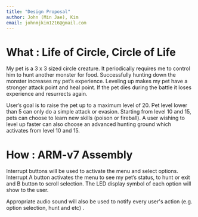 ```yaml
---
title: "Design Proposal"
author: John (Min Jae), Kim
email: johnmjkim1216@gmail.com
---
```


# What : Life of Circle, Circle of Life

My pet is a 3 x 3 sized circle creature. It periodically requires me to control him to hunt another monster for food. Successfully hunting down the monster increases my pet’s experience. Leveling up makes my pet have a stronger attack point and heal point. If the pet dies during the battle it loses experience and resurrects again.

User’s goal is to raise the pet up to a maximum level of 20. Pet level lower than 5 can only do a simple attack or evasion. Starting from level 10 and 15, pets can choose to learn new skills (poison or fireball). A user wishing to level up faster can also choose an advanced hunting ground which activates from level 10 and 15. 

# How : ARM-v7 Assembly

Interrupt buttons will be used to activate the menu and select options. Interrupt A button activates the menu to see my pet’s status, to hunt or exit and B button to scroll selection. The LED display symbol of each option will show to the user. 

Appropriate audio sound will also be used to notify every user's action (e.g. option selection, hunt and etc) .
